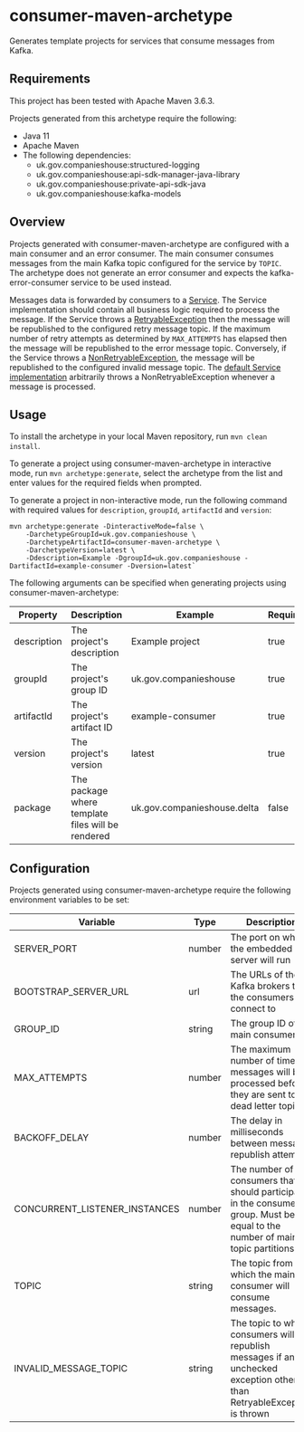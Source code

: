 # consumer-maven-archetype

Generates template projects for services that consume messages from Kafka.

## Requirements

This project has been tested with Apache Maven 3.6.3.

Projects generated from this archetype require the following:

* Java 11
* Apache Maven
* The following dependencies:
  * uk.gov.companieshouse:structured-logging
  * uk.gov.companieshouse:api-sdk-manager-java-library
  * uk.gov.companieshouse:private-api-sdk-java
  * uk.gov.companieshouse:kafka-models

## Overview

Projects generated with consumer-maven-archetype are configured with a main consumer and an error consumer. The main
consumer consumes messages from the main Kafka topic configured for the service by `TOPIC`. The archetype does not
generate an error consumer and expects the kafka-error-consumer service to be used instead.

Messages data is forwarded by consumers to a
[Service](src/main/resources/archetype-resources/src/main/java/Service.java). The Service implementation should contain
all business logic required to process the message. If the Service throws a
[RetryableException](src/main/resources/archetype-resources/src/main/java/RetryableException.java) then the message
will be republished to the configured retry message topic. If the maximum number of retry attempts as  determined by
`MAX_ATTEMPTS` has elapsed then the message will be republished to the error message topic. Conversely, if the Service
throws a [NonRetryableException](src/main/resources/archetype-resources/src/main/java/NonRetryableException.java), 
the message will be republished to the configured invalid message topic. The
[default Service implementation](src/main/resources/archetype-resources/src/main/java/NullService.java) arbitrarily
throws a NonRetryableException whenever a message is processed.

## Usage

To install the archetype in your local Maven repository, run `mvn clean install`.

To generate a project using consumer-maven-archetype in interactive mode, run `mvn archetype:generate`, select the
archetype from the list and enter values for the required fields when prompted.

To generate a project in non-interactive mode, run the following command with required values for `description`,
`groupId`, `artifactId` and `version`:

```
mvn archetype:generate -DinteractiveMode=false \
    -DarchetypeGroupId=uk.gov.companieshouse \
    -DarchetypeArtifactId=consumer-maven-archetype \
    -DarchetypeVersion=latest \
    -Ddescription=Example -DgroupId=uk.gov.companieshouse -DartifactId=example-consumer -Dversion=latest`
```

The following arguments can be specified when generating projects using consumer-maven-archetype:

|Property|Description|Example|Required|
|--------|-----------|-------|--------|
|description|The project's description|Example project|true|
|groupId|The project's group ID|uk.gov.companieshouse|true|
|artifactId|The project's artifact ID|example-consumer|true|
|version|The project's version|latest|true|
|package|The package where template files will be rendered|uk.gov.companieshouse.delta|false|

## Configuration

Projects generated using consumer-maven-archetype require the following environment variables to be set:

|Variable|Type|Description|Example|
|--------|----|-----------|-------|
|SERVER_PORT|number|The port on which the embedded web server will run|8080|
|BOOTSTRAP_SERVER_URL|url|The URLs of the Kafka brokers that the consumers will connect to|localhost:9092|
|GROUP_ID|string|The group ID of the main consumer|echo-consumer|
|MAX_ATTEMPTS|number|The maximum number of times messages will be processed before they are sent to the dead letter topic|5|
|BACKOFF_DELAY|number|The delay in milliseconds between message republish attempts|100|
|CONCURRENT_LISTENER_INSTANCES|number|The number of consumers that should participate in the consumer group. Must be equal to the number of main topic partitions.|10|
|TOPIC|string|The topic from which the main consumer will consume messages.|echo|
|INVALID_MESSAGE_TOPIC|string|The topic to which consumers will republish messages if any unchecked exception other than RetryableException is thrown|echo-echo-consumer-invalid|
